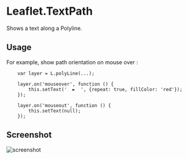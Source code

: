 Leaflet.TextPath
================

Shows a text along a Polyline.

Usage
-----

For example, show path orientation on mouse over :

```
    var layer = L.polyLine(...);
    
    layer.on('mouseover', function () {
        this.setText('  ►  ', {repeat: true, fillColor: 'red'});
    });

    layer.on('mouseout', function () {
        this.setText(null);
    });
```

Screenshot
----------

![screenshot](https://raw.github.com/makinacorpus/Leaflet.TextPath/master/screenshot.png)
